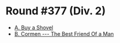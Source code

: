 # Round #377 (Div. 2)

* [A. Buy a Shovel][]
* [B. Cormen --- The Best Friend Of a Man][]

[A. Buy a Shovel]:                        http://codeforces.com/contest/732/problem/A
[B. Cormen --- The Best Friend Of a Man]: http://codeforces.com/contest/732/problem/B
